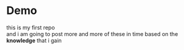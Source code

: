 # Demo
this is my first repo
<br>
and i am going to post more and more of these in time based on the <b>knowledge</b> that i gain
